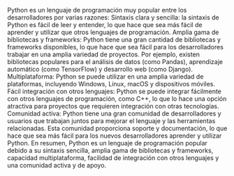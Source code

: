 Python es un lenguaje de programación muy popular entre los desarrolladores por varias razones:
Sintaxis clara y sencilla: la sintaxis de Python es fácil de leer y entender, lo que hace que sea más fácil de aprender y utilizar que otros lenguajes de programación.
Amplia gama de bibliotecas y frameworks: Python tiene una gran cantidad de bibliotecas y frameworks disponibles, lo que hace que sea fácil para los desarrolladores trabajar en una amplia variedad de proyectos. Por ejemplo, existen bibliotecas populares para el análisis de datos (como Pandas), aprendizaje automático (como TensorFlow) y desarrollo web (como Django).
Multiplataforma: Python se puede utilizar en una amplia variedad de plataformas, incluyendo Windows, Linux, macOS y dispositivos móviles.
Fácil integración con otros lenguajes: Python se puede integrar fácilmente con otros lenguajes de programación, como C++, lo que lo hace una opción atractiva para proyectos que requieren integración con otras tecnologías.
Comunidad activa: Python tiene una gran comunidad de desarrolladores y usuarios que trabajan juntos para mejorar el lenguaje y las herramientas relacionadas. Esta comunidad proporciona soporte y documentación, lo que hace que sea más fácil para los nuevos desarrolladores aprender y utilizar Python.
En resumen, Python es un lenguaje de programación popular debido a su sintaxis sencilla, amplia gama de bibliotecas y frameworks, capacidad multiplataforma, facilidad de integración con otros lenguajes y una comunidad activa y de apoyo.